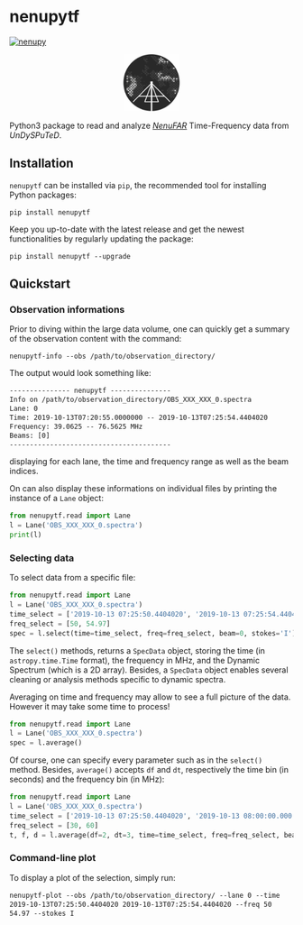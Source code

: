 # **nenupytf**

[![nenupy](https://img.shields.io/pypi/v/nenupytf.svg)](
    https://pypi.python.org/pypi/nenupytf)

<p align="center">
<img src="./Logo-NenuFAR-noir.svg" width="20%">
</p>

Python3 package to read and analyze [*NenuFAR*](https://nenufar.obs-nancay.fr/en/astronomer/) Time-Frequency data from *UnDySPuTeD*.

## Installation
`nenupytf` can be installed via `pip`, the recommended tool for installing Python packages:
```
pip install nenupytf
```
Keep you up-to-date with the latest release and get the newest functionalities by regularly updating the package:  
```
pip install nenupytf --upgrade
```

## Quickstart

### Observation informations
Prior to diving within the large data volume, one can quickly get a summary of the observation content with the command:
```
nenupytf-info --obs /path/to/observation_directory/
```
The output would look something like:
```
--------------- nenupytf ---------------
Info on /path/to/observation_directory/OBS_XXX_XXX_0.spectra
Lane: 0
Time: 2019-10-13T07:20:55.0000000 -- 2019-10-13T07:25:54.4404020
Frequency: 39.0625 -- 76.5625 MHz
Beams: [0]
----------------------------------------
```
displaying for each lane, the time and frequency range as well as the beam indices.

On can also display these informations on individual files by printing the instance of a `Lane` object:
```python
from nenupytf.read import Lane
l = Lane('OBS_XXX_XXX_0.spectra')
print(l)
```

### Selecting data
To select data from a specific file:
```python
from nenupytf.read import Lane
l = Lane('OBS_XXX_XXX_0.spectra')
time_select = ['2019-10-13 07:25:50.4404020', '2019-10-13 07:25:54.4404020']
freq_select = [50, 54.97]
spec = l.select(time=time_select, freq=freq_select, beam=0, stokes='I')
```
The `select()` methods, returns a `SpecData` object, storing the time (in `astropy.time.Time` format), the frequency in MHz, and the Dynamic Spectrum (which is a 2D array). Besides, a `SpecData` object enables several cleaning or analysis methods specific to dynamic spectra.

Averaging on time and frequency may allow to see a full picture of the data. However it may take some time to process!
```python
from nenupytf.read import Lane
l = Lane('OBS_XXX_XXX_0.spectra')
spec = l.average()
```
Of course, one can specify every parameter such as in the `select()` method. Besides, `average()` accepts `df` and `dt`, respectively the time bin (in seconds) and the frequency bin (in MHz):
```python
from nenupytf.read import Lane
l = Lane('OBS_XXX_XXX_0.spectra')
time_select = ['2019-10-13 07:25:50.4404020', '2019-10-13 08:00:00.000']
freq_select = [30, 60]
t, f, d = l.average(df=2, dt=3, time=time_select, freq=freq_select, beam=0, stokes='I')
```


### Command-line plot
To display a plot of the selection, simply run:
```
nenupytf-plot --obs /path/to/observation_directory/ --lane 0 --time 2019-10-13T07:25:50.4404020 2019-10-13T07:25:54.4404020 --freq 50 54.97 --stokes I
```